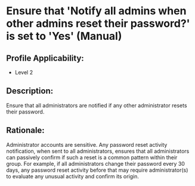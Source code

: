 # Ensure that 'Notify all admins when other admins reset their password?' is set to 'Yes' (Manual)

## Profile Applicability:

- Level 2

## Description:

Ensure that all administrators are notified if any other administrator resets their password.

## Rationale:

Administrator accounts are sensitive. Any password reset activity notification, when sent to all administrators, ensures that all administrators can passively confirm if such a reset is a common pattern within their group. For example, if all administrators change their password every 30 days, any password reset activity before that may require administrator(s) to evaluate any unusual activity and confirm its origin.
